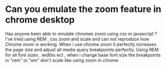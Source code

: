 
# Can you emulate the zoom feature in chrome desktop

Has anyone been able to emulate chromes zoom using css or javascript ?
I've tried using REM , css zoom and scale and can not reproduce how Chrome zoom is working.
When i use chrome zoom it perfectly increases the page size and adjust all media query breakpoints perfectly. Using REM for all font sizes , widths ect , when i change base font size the breakpoints in "rem" or "em" don't scale like using zoom in chrome

        